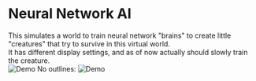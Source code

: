 Neural Network AI
===============

This simulates a world to train neural network "brains" to create little "creatures" that try to survive in this virtual world.  
It has different display settings, and as of now actually should slowly train the creature.  
![Demo](http://cdn.yoerik.com/Nueva/CS/NeuralNet/Demo-nolines.png)
No outlines:
![Demo](http://cdn.yoerik.com/Nueva/CS/NeuralNet/Demo.png)
